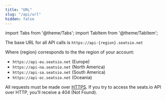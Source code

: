 ```yaml
---
title: "URL"
slug: "/api/url"
hidden: false
---
```


import Tabs from '@theme/Tabs';
import TabItem from '@theme/TabItem';

The base URL for all API calls is `https://api-{region}.seatsio.net`

Where {region} corresponds to the the region of your account:

- `https://api-eu.seatsio.net` (Europe)
- `https://api-na.seatsio.net` (North America)
- `https://api-sa.seatsio.net` (South America)
- `https://api-oc.seatsio.net` (Oceania)

All requests must be made over [HTTPS](https://en.wikipedia.org/wiki/HTTPS). If you try to access the seats.io API over HTTP, you’ll receive a 404 (Not Found). 
